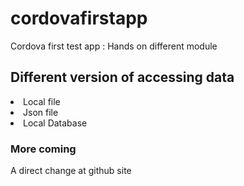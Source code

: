 # cordovafirstapp
Cordova first test app : Hands on different module 

## Different version of accessing data
<url>
<li>Local file</li>
<li>Json file</li>
<li>Local Database</li>
</ul>

<h3> More coming </h3>
<div> A direct change at github site </div>
